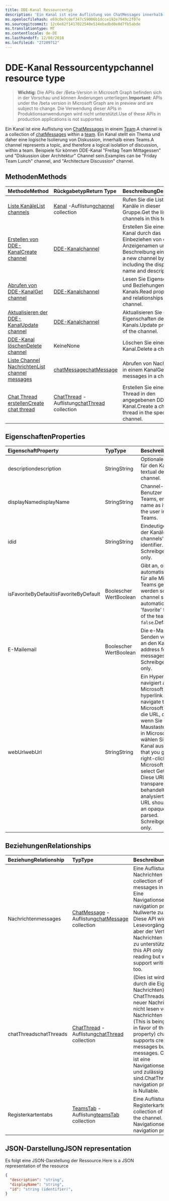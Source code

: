 ```yaml
---
title: DDE-Kanal Ressourcentyp
description: 'Ein Kanal ist eine Auflistung von ChatMessages innerhalb eines Teams. '
ms.openlocfilehash: e69c0e7cdef347c59006b1dcce192e7949c2f07e
ms.sourcegitcommit: 12c6e82f1417022540e534ebadbd0e8d7fb5abde
ms.translationtype: MT
ms.contentlocale: de-DE
ms.lasthandoff: 12/08/2018
ms.locfileid: "27209712"
---
```

# <a name="channel-resource-type"></a><span data-ttu-id="8139a-103">DDE-Kanal Ressourcentyp</span><span class="sxs-lookup"><span data-stu-id="8139a-103">channel resource type</span></span>

> <span data-ttu-id="8139a-104">**Wichtig:** Die APIs der /Beta-Version in Microsoft Graph befinden sich in der Vorschau und können Änderungen unterliegen.</span><span class="sxs-lookup"><span data-stu-id="8139a-104">**Important:** APIs under the /beta version in Microsoft Graph are in preview and are subject to change.</span></span> <span data-ttu-id="8139a-105">Die Verwendung dieser APIs in Produktionsanwendungen wird nicht unterstützt.</span><span class="sxs-lookup"><span data-stu-id="8139a-105">Use of these APIs in production applications is not supported.</span></span>

<span data-ttu-id="8139a-106">Ein Kanal ist eine Auflistung von [ChatMessages](chatmessage.md) in einem [Team](../resources/team.md).</span><span class="sxs-lookup"><span data-stu-id="8139a-106">A channel is a collection of [chatMessages](chatmessage.md) within a [team](../resources/team.md).</span></span> <span data-ttu-id="8139a-107">Ein Kanal stellt ein Thema und daher eine logische Isolierung von Diskussion, innerhalb eines Teams.</span><span class="sxs-lookup"><span data-stu-id="8139a-107">A channel represents a topic, and therefore a logical isolation of discussion, within a team.</span></span> <span data-ttu-id="8139a-108">Beispiele für können DDE-Kanal "Freitag Team Mittagessen" und "Diskussion über Architektur" Channel sein.</span><span class="sxs-lookup"><span data-stu-id="8139a-108">Examples can be "Friday Team Lunch" channel, and "Architecture Discussion" channel.</span></span>


## <a name="methods"></a><span data-ttu-id="8139a-109">Methoden</span><span class="sxs-lookup"><span data-stu-id="8139a-109">Methods</span></span>

| <span data-ttu-id="8139a-110">Methode</span><span class="sxs-lookup"><span data-stu-id="8139a-110">Method</span></span>       | <span data-ttu-id="8139a-111">Rückgabetyp</span><span class="sxs-lookup"><span data-stu-id="8139a-111">Return Type</span></span>  |<span data-ttu-id="8139a-112">Beschreibung</span><span class="sxs-lookup"><span data-stu-id="8139a-112">Description</span></span>|
|:---------------|:--------|:----------|
|[<span data-ttu-id="8139a-113">Liste Kanäle</span><span class="sxs-lookup"><span data-stu-id="8139a-113">List channels</span></span>](../api/channel-list.md) | <span data-ttu-id="8139a-114">[Kanal](channel.md) -Auflistung</span><span class="sxs-lookup"><span data-stu-id="8139a-114">[channel](channel.md) collection</span></span> | <span data-ttu-id="8139a-115">Rufen Sie die Liste der Kanäle in dieser Gruppe.</span><span class="sxs-lookup"><span data-stu-id="8139a-115">Get the list of channels in this team.</span></span>|
|[<span data-ttu-id="8139a-116">Erstellen von DDE-Kanal</span><span class="sxs-lookup"><span data-stu-id="8139a-116">Create channel</span></span>](../api/channel-post.md) | [<span data-ttu-id="8139a-117">DDE-Kanal</span><span class="sxs-lookup"><span data-stu-id="8139a-117">channel</span></span>](channel.md) | <span data-ttu-id="8139a-118">Erstellen Sie einen neuen Kanal durch das Einbeziehen von den Anzeigenamen und die Beschreibung ein.</span><span class="sxs-lookup"><span data-stu-id="8139a-118">Create a new channel by including the display name and description.</span></span>|
|[<span data-ttu-id="8139a-119">Abrufen von DDE-Kanal</span><span class="sxs-lookup"><span data-stu-id="8139a-119">Get channel</span></span>](../api/channel-get.md) | [<span data-ttu-id="8139a-120">DDE-Kanal</span><span class="sxs-lookup"><span data-stu-id="8139a-120">channel</span></span>](channel.md) | <span data-ttu-id="8139a-121">Lesen Sie Eigenschaften und Beziehungen des Kanals.</span><span class="sxs-lookup"><span data-stu-id="8139a-121">Read properties and relationships of the channel.</span></span>|
|[<span data-ttu-id="8139a-122">Aktualisieren der DDE-Kanal</span><span class="sxs-lookup"><span data-stu-id="8139a-122">Update channel</span></span>](../api/channel-patch.md) | [<span data-ttu-id="8139a-123">DDE-Kanal</span><span class="sxs-lookup"><span data-stu-id="8139a-123">channel</span></span>](channel.md) | <span data-ttu-id="8139a-124">Aktualisieren Sie die Eigenschaften des Kanals.</span><span class="sxs-lookup"><span data-stu-id="8139a-124">Update properties of the channel.</span></span>|
|[<span data-ttu-id="8139a-125">DDE-Kanal löschen</span><span class="sxs-lookup"><span data-stu-id="8139a-125">Delete channel</span></span>](../api/channel-delete.md) | <span data-ttu-id="8139a-126">Keine</span><span class="sxs-lookup"><span data-stu-id="8139a-126">None</span></span> | <span data-ttu-id="8139a-127">Löschen Sie einen Kanal.</span><span class="sxs-lookup"><span data-stu-id="8139a-127">Delete a channel.</span></span>|
|[<span data-ttu-id="8139a-128">Liste Channel Nachrichten</span><span class="sxs-lookup"><span data-stu-id="8139a-128">List channel messages</span></span>](../api/channel-list-messages.md)  | [<span data-ttu-id="8139a-129">chatMessage</span><span class="sxs-lookup"><span data-stu-id="8139a-129">chatMessage</span></span>](../resources/chatmessage.md) | <span data-ttu-id="8139a-130">Abrufen von Nachrichten in einem Kanal</span><span class="sxs-lookup"><span data-stu-id="8139a-130">Get messages in a channel</span></span> |
|[<span data-ttu-id="8139a-131">Chat Thread erstellen</span><span class="sxs-lookup"><span data-stu-id="8139a-131">Create chat thread</span></span>](../api/channel-post-chatthreads.md) | <span data-ttu-id="8139a-132">[ChatThread](chatthread.md) -Auflistung</span><span class="sxs-lookup"><span data-stu-id="8139a-132">[chatThread](chatthread.md) collection</span></span>| <span data-ttu-id="8139a-133">Erstellen Sie einen Chat Thread in den angegebenen DDE-Kanal.</span><span class="sxs-lookup"><span data-stu-id="8139a-133">Create a chat thread in the specified channel.</span></span>|

## <a name="properties"></a><span data-ttu-id="8139a-134">Eigenschaften</span><span class="sxs-lookup"><span data-stu-id="8139a-134">Properties</span></span>
| <span data-ttu-id="8139a-135">Eigenschaft</span><span class="sxs-lookup"><span data-stu-id="8139a-135">Property</span></span>     | <span data-ttu-id="8139a-136">Typ</span><span class="sxs-lookup"><span data-stu-id="8139a-136">Type</span></span>   |<span data-ttu-id="8139a-137">Beschreibung</span><span class="sxs-lookup"><span data-stu-id="8139a-137">Description</span></span>|
|:---------------|:--------|:----------|
|<span data-ttu-id="8139a-138">description</span><span class="sxs-lookup"><span data-stu-id="8139a-138">description</span></span>|<span data-ttu-id="8139a-139">String</span><span class="sxs-lookup"><span data-stu-id="8139a-139">String</span></span>|<span data-ttu-id="8139a-140">Optionale Beschreibung für den Kanal.</span><span class="sxs-lookup"><span data-stu-id="8139a-140">Optional textual description for the channel.</span></span>|
|<span data-ttu-id="8139a-141">displayName</span><span class="sxs-lookup"><span data-stu-id="8139a-141">displayName</span></span>|<span data-ttu-id="8139a-142">String</span><span class="sxs-lookup"><span data-stu-id="8139a-142">String</span></span>|<span data-ttu-id="8139a-143">Channel-Namen, die dem Benutzer in Microsoft-Teams, erscheint.</span><span class="sxs-lookup"><span data-stu-id="8139a-143">Channel name as it will appear to the user in Microsoft Teams.</span></span>|
|<span data-ttu-id="8139a-144">id</span><span class="sxs-lookup"><span data-stu-id="8139a-144">id</span></span>|<span data-ttu-id="8139a-145">String</span><span class="sxs-lookup"><span data-stu-id="8139a-145">String</span></span>|<span data-ttu-id="8139a-146">Eindeutiger Bezeichner der Kanäle.</span><span class="sxs-lookup"><span data-stu-id="8139a-146">The channels's unique identifier.</span></span> <span data-ttu-id="8139a-147">Schreibgeschützt.</span><span class="sxs-lookup"><span data-stu-id="8139a-147">Read-only.</span></span>|
|<span data-ttu-id="8139a-148">isFavoriteByDefault</span><span class="sxs-lookup"><span data-stu-id="8139a-148">isFavoriteByDefault</span></span>|<span data-ttu-id="8139a-149">Boolescher Wert</span><span class="sxs-lookup"><span data-stu-id="8139a-149">Boolean</span></span>|<span data-ttu-id="8139a-150">Gibt an, ob der Kanal automatisch "Favoriten" für alle Mitglieder des Teams gekennzeichnet werden soll.</span><span class="sxs-lookup"><span data-stu-id="8139a-150">Whether the channel should automatically be marked 'favorite' for all members of the team.</span></span> <span data-ttu-id="8139a-151">Standard: `false`.</span><span class="sxs-lookup"><span data-stu-id="8139a-151">Default: `false`.</span></span>|
|<span data-ttu-id="8139a-152">E-Mail</span><span class="sxs-lookup"><span data-stu-id="8139a-152">email</span></span>|<span data-ttu-id="8139a-153">Boolescher Wert</span><span class="sxs-lookup"><span data-stu-id="8139a-153">Boolean</span></span>| <span data-ttu-id="8139a-154">Die e-Mail-Adresse zum Senden von Nachrichten an den Kanal.</span><span class="sxs-lookup"><span data-stu-id="8139a-154">The email address for sending messages to the channel.</span></span> <span data-ttu-id="8139a-155">Schreibgeschützt.</span><span class="sxs-lookup"><span data-stu-id="8139a-155">Read-only.</span></span>|
|<span data-ttu-id="8139a-156">webUrl</span><span class="sxs-lookup"><span data-stu-id="8139a-156">webUrl</span></span>|<span data-ttu-id="8139a-157">String</span><span class="sxs-lookup"><span data-stu-id="8139a-157">String</span></span>|<span data-ttu-id="8139a-158">Ein Hyperlink, zu dem navigiert an den Kanal in Microsoft-Teams.</span><span class="sxs-lookup"><span data-stu-id="8139a-158">A hyperlink that will navigate to the channel in Microsoft Teams.</span></span> <span data-ttu-id="8139a-159">Dies ist die URL, die Sie erhalten, wenn Sie mit der rechten Maustaste in eines Kanals in Microsoft-Teams, und wählen Sie Get-Link Kanal aus.</span><span class="sxs-lookup"><span data-stu-id="8139a-159">This is the URL that you get when you right-click a channel in Microsoft Teams and select Get link to channel.</span></span> <span data-ttu-id="8139a-160">Diese URL sollte als nicht transparentes Blob behandelt und nicht analysiert werden.</span><span class="sxs-lookup"><span data-stu-id="8139a-160">This URL should be treated as an opaque blob, and not parsed.</span></span> <span data-ttu-id="8139a-161">Schreibgeschützt.</span><span class="sxs-lookup"><span data-stu-id="8139a-161">Read-only.</span></span>|


## <a name="relationships"></a><span data-ttu-id="8139a-162">Beziehungen</span><span class="sxs-lookup"><span data-stu-id="8139a-162">Relationships</span></span>
| <span data-ttu-id="8139a-163">Beziehung</span><span class="sxs-lookup"><span data-stu-id="8139a-163">Relationship</span></span> | <span data-ttu-id="8139a-164">Typ</span><span class="sxs-lookup"><span data-stu-id="8139a-164">Type</span></span>   |<span data-ttu-id="8139a-165">Beschreibung</span><span class="sxs-lookup"><span data-stu-id="8139a-165">Description</span></span>|
|:---------------|:--------|:----------|
|<span data-ttu-id="8139a-166">Nachrichten</span><span class="sxs-lookup"><span data-stu-id="8139a-166">messages</span></span>|<span data-ttu-id="8139a-167">[ChatMessage](chatmessage.md) -Auflistung</span><span class="sxs-lookup"><span data-stu-id="8139a-167">[chatMessage](chatmessage.md) collection</span></span>|<span data-ttu-id="8139a-168">Eine Auflistung aller Nachrichten im Kanal.</span><span class="sxs-lookup"><span data-stu-id="8139a-168">A collection of all the messages in the channel.</span></span> <span data-ttu-id="8139a-169">Eine Navigationseigenschaft.</span><span class="sxs-lookup"><span data-stu-id="8139a-169">A navigation property.</span></span> <span data-ttu-id="8139a-170">Lässt Nullwerte zu.</span><span class="sxs-lookup"><span data-stu-id="8139a-170">Nullable.</span></span> <span data-ttu-id="8139a-171">Diese API wird derzeit nur Lesevorgänge unterstützt, aber der Verfassen von Nachrichten schließlich zu unterstützen.</span><span class="sxs-lookup"><span data-stu-id="8139a-171">Currently this API only supports reading but will eventually support writing messages too.</span></span>|
|<span data-ttu-id="8139a-172">chatThreads</span><span class="sxs-lookup"><span data-stu-id="8139a-172">chatThreads</span></span>|<span data-ttu-id="8139a-173">[ChatThread](chatthread.md) -Auflistung</span><span class="sxs-lookup"><span data-stu-id="8139a-173">[chatThread](chatthread.md) collection</span></span>|<span data-ttu-id="8139a-174">(Dies ist wird phased durch die Eigenschaft Nachrichten) ChatThreads Erstellen neuer Nachrichten aber nicht lesen von Nachrichten unterstützt.</span><span class="sxs-lookup"><span data-stu-id="8139a-174">(This is being phased out in favor of the messages property) chatThreads supports creating new messages but not reading messages.</span></span> <span data-ttu-id="8139a-175">ChatThreads ist eine Navigationseigenschaft und zulässig sind.</span><span class="sxs-lookup"><span data-stu-id="8139a-175">ChatThreads is a navigation property, and is Nullable.</span></span>|
|<span data-ttu-id="8139a-176">Registerkarten</span><span class="sxs-lookup"><span data-stu-id="8139a-176">tabs</span></span>|<span data-ttu-id="8139a-177">[TeamsTab](../resources/teamstab.md) -Auflistung</span><span class="sxs-lookup"><span data-stu-id="8139a-177">[teamsTab](../resources/teamstab.md) collection</span></span>|<span data-ttu-id="8139a-178">Eine Auflistung aller Registerkarten im Kanal.</span><span class="sxs-lookup"><span data-stu-id="8139a-178">A collection of all the tabs in the channel.</span></span> <span data-ttu-id="8139a-179">Eine Navigationseigenschaft.</span><span class="sxs-lookup"><span data-stu-id="8139a-179">A navigation property.</span></span>|


## <a name="json-representation"></a><span data-ttu-id="8139a-180">JSON-Darstellung</span><span class="sxs-lookup"><span data-stu-id="8139a-180">JSON representation</span></span>

<span data-ttu-id="8139a-181">Es folgt eine JSON-Darstellung der Ressource.</span><span class="sxs-lookup"><span data-stu-id="8139a-181">Here is a JSON representation of the resource</span></span>

<!-- {
  "blockType": "resource",
  "optionalProperties": [
    "chatthreads"
  ],
  "keyProperty": "id",
  "@odata.type": "microsoft.graph.channel"
}-->

```json
{
  "description": "string",
  "displayName": "string",
  "id": "string (identifier)",
}

```


<!-- uuid: 8fcb5dbc-d5aa-4681-8e31-b001d5168d79
2015-10-25 14:57:30 UTC -->
<!-- {
  "type": "#page.annotation",
  "description": "channel resource",
  "keywords": "",
  "section": "documentation",
  "tocPath": ""
}-->
